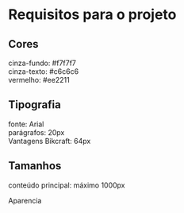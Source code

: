 # Requisitos para o projeto

## Cores

cinza-fundo: #f7f7f7 \
cinza-texto: #c6c6c6 \
vermelho: #ee2211

## Tipografia

fonte: Arial \
parágrafos: 20px \
Vantagens Bikcraft: 64px

## Tamanhos

conteúdo principal: máximo 1000px

Aparencia
